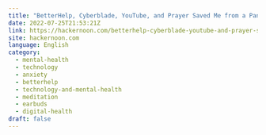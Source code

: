 ```yaml
---
title: "BetterHelp, Cyberblade, YouTube, and Prayer Saved Me from a Panic Attack"
date: 2022-07-25T21:53:21Z
link: https://hackernoon.com/betterhelp-cyberblade-youtube-and-prayer-saved-me-from-a-panic-attack?source=rss&utm_medium=RSS&utm_source=news.12bit.vn
site: hackernoon.com
language: English
category:
  - mental-health
  - technology
  - anxiety
  - betterhelp
  - technology-and-mental-health
  - meditation
  - earbuds
  - digital-health
draft: false
---
```

